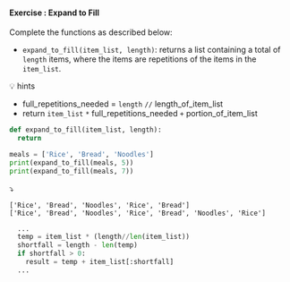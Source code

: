 #### Exercise : Expand to Fill

Complete the functions as described below:
* `expand_to_fill(item_list, length)`: returns a list containing a total of `length` items, where the items are repetitions of the items in the `item_list`.

:bulb: hints
* full_repetitions_needed = `length` `//` length_of_item_list
* return `item_list` `*` full_repetitions_needed `+` portion_of_item_list
 

```python
def expand_to_fill(item_list, length):
  return

meals = ['Rice', 'Bread', 'Noodles']
print(expand_to_fill(meals, 5))
print(expand_to_fill(meals, 7))
```
:arrow_heading_down:
  
```
['Rice', 'Bread', 'Noodles', 'Rice', 'Bread']
['Rice', 'Bread', 'Noodles', 'Rice', 'Bread', 'Noodles', 'Rice']

```

<panel type="seamless" header="%%:bulb: partial solution%%">

```python
  ...
  temp = item_list * (length//len(item_list))
  shortfall = length - len(temp)
  if shortfall > 0:
    result = temp + item_list[:shortfall]
  ...
```
</panel>